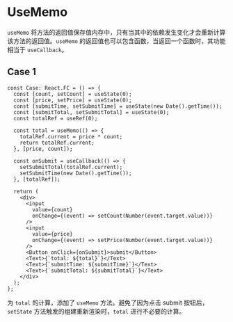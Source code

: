 # UseMemo

`useMemo` 将方法的返回值保存值内存中，只有当其中的依赖发生变化才会重新计算该方法的返回值。`useMemo` 的返回值也可以包含函数，当返回一个函数时，其功能相当于 `useCallback`。

## Case 1

```
const Case: React.FC = () => {
  const [count, setCount] = useState(0);
  const [price, setPrice] = useState(0);
  const [submitTime, setSubmitTime] = useState(new Date().getTime());
  const [submitTotal, setSubmitTotal] = useState(0);
  const totalRef = useRef(0);

  const total = useMemo(() => {
    totalRef.current = price * count;
    return totalRef.current;
  }, [price, count]);

  const onSubmit = useCallback(() => {
    setSubmitTotal(totalRef.current);
    setSubmitTime(new Date().getTime());
  }, [totalRef]);

  return (
    <div>
      <input
        value={count}
        onChange={(event) => setCount(Number(event.target.value))}
      />
      <input
        value={price}
        onChange={(event) => setPrice(Number(event.target.value))}
      />
      <Button onClick={onSubmit}>submit</Button>
      <Text>{`total: ${total}`}</Text>
      <Text>{`submitTime: ${submitTime}`}</Text>
      <Text>{`submitTotal: ${submitTotal}`}</Text>
    </div>
  );
};
```

为 `total` 的计算，添加了 `useMemo` 方法。避免了因为点击 submit 按钮后，`setState` 方法触发的组建重新渲染时，`total` 进行不必要的计算。
